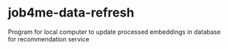 # job4me-data-refresh
Program for local computer to update processed embeddings in database for recommendation service
